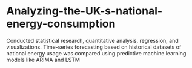 # Analyzing-the-UK-s-national-energy-consumption
 Conducted statistical research, quantitative analysis, regression,  and visualizations. Time-series forecasting based on historical datasets of national energy usage was compared  using predictive machine learning models like ARIMA and LSTM
